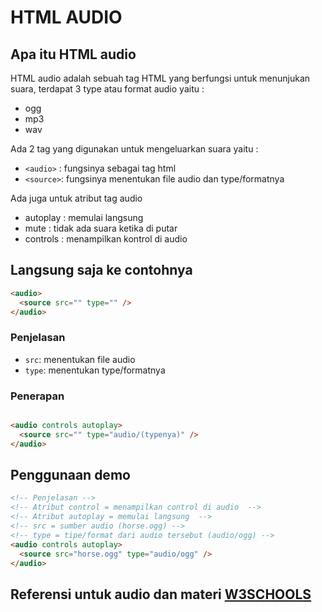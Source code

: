 # HTML AUDIO

## Apa itu HTML audio

HTML audio adalah sebuah tag HTML yang berfungsi untuk menunjukan suara,
terdapat 3 type atau format audio yaitu :

- ogg
- mp3
- wav

Ada 2 tag yang digunakan untuk mengeluarkan suara yaitu :

- `<audio>` : fungsinya sebagai tag html
- `<source>`: fungsinya menentukan file audio dan type/formatnya

Ada juga untuk atribut tag audio

- autoplay : memulai langsung
- mute : tidak ada suara ketika di putar
- controls : menampilkan kontrol di audio

## Langsung saja ke contohnya

```html
<audio>
  <source src="" type="" />
</audio>
```

### Penjelasan

- `src`: menentukan file audio
- `type`: menentukan type/formatnya

### Penerapan

```html

<audio controls autoplay>
  <source src="" type="audio/(typenya)" />
</audio>
```

## Penggunaan demo

```html
<!-- Penjelasan -->
<!-- Atribut control = menampilkan control di audio  -->
<!-- Atribut autoplay = memulai langsung  -->
<!-- src = sumber audio (horse.ogg) -->
<!-- type = tipe/format dari audio tersebut (audio/ogg) -->
<audio controls autoplay>
  <source src="horse.ogg" type="audio/ogg" />
</audio>
```

## Referensi untuk audio dan materi [W3SCHOOLS](https://www.w3schools.com/html/html5_audio.asp)

